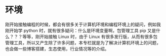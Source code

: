 # 环境

刚开始接触编程的时候，都会有很多关于计算机环境和编程环境上的疑问，例如我刚开始学 python 时，就有很多疑问：什么是环境变量啊，包管理工具 pip 又是什么？？？等等，刚开始接触 Linux 时，由于 Linux 有很多发行版，从而有很多包管理工具，所以又产生除了许多问题，本专栏就是为了解决计算机环境上的问题，也会做一些博客搭建，生态使用，行业情况等的介绍。
